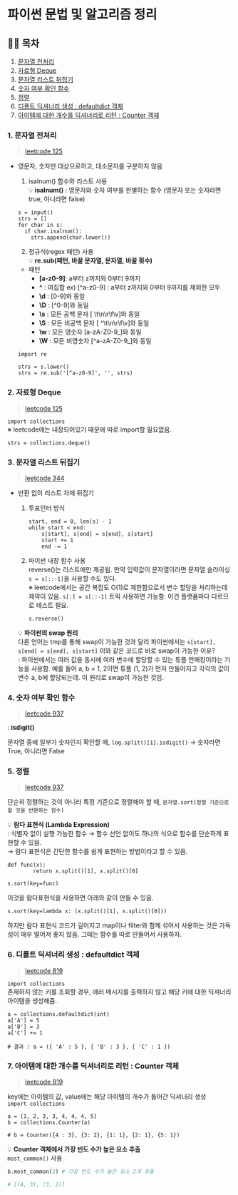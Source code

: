 # 파이썬 문법 및 알고리즘 정리
## 🐻‍❄️ 목차
1. [문자열 전처리 ](#1.-문자열-전처리)   
2. [자료형 Deque ](#2.-자료형-Deque)   
3. [문자열 리스트 뒤집기 ](#3.-문자열-리스트-뒤집기)
4. [숫자 여부 확인 함수 ](#4.-숫자-여부-확인-함수)
5. [정렬 ](#5.-정렬)
6. [디폴트 딕셔너리 생성 : defaultdict 객체 ](#6.-디폴트-딕셔너리-생성-defaultdict-객체)
7. [아이템에 대한 개수를 딕셔너리로 리턴 : Counter 객체 ](#7.-아이템에-대한-개수를-딕셔너리로-리턴-Counter-객체)

### 1. 문자열 전처리
> [leetcode 125](https://leetcode.com/problems/valid-palindrome/)
- 영문자, 숫자만 대상으로하고, 대소문자를 구분하지 않음
  1. isalnum() 함수와 리스트 사용   
   💡 **isalnum()**
   : 영문자와 숫자 여부를 판별하는 함수 (영문자 또는 숫자라면 true, 아니라면 false)
    ```
    s = input()
    strs = []
    for char in s:
      if char.isalnum():
        strs.append(char.lower())
    ```
        
  2. 정규식(regex 패턴) 사용   
   💡 **re.sub(패턴, 바꿀 문자열, 문자열, 바꿀 횟수)**   
   - 패턴
      - **[a-z0-9]**: a부터 z까지와 0부터 9까지
      - **^** : 여집합 ex) [^a-z0-9] : a부터 z까지와 0부터 9까지를 제외한 모두
      - **\d** : [0-9]와 동일
      - **\D** : [^0-9]와 동일
      - **\s** : 모든 공백 문자 [ \t\n\r\f\v]와 동일
      - **\S** : 모든 비공백 문자 [ ^\t\n\r\f\v]와 동일
      - **\w** : 모든 영숫자 [a-zA-Z0-9_]와 동일
      - **\W** : 모든 비영숫자 [^a-zA-Z0-9_]와 동일
    
    `import re`
    
    ```
    strs = s.lower()
    strs = re.sub('[^a-z0-9]', '', strs)
    ```

### 2. 자료형 Deque
> [leetcode 125](https://leetcode.com/problems/valid-palindrome/)      

`import collections`   
※ leetcode에는 내장되어있기 때문에 따로 import할 필요없음.   
```
strs = collections.deque()
```

### 3. 문자열 리스트 뒤집기
> [leetcode 344](https://leetcode.com/problems/reverse-string/)   

- 반환 없이 리스트 자체 뒤집기
  1. 투포인터 방식      
      ```
      start, end = 0, len(s) - 1
      while start < end:
          s[start], s[end] = s[end], s[start]
          start += 1
          end -= 1
      ```
      
  2. 파이썬 내장 함수 사용   
      reverse()는 리스트에만 제공됨. 만약 입력값이 문자열이라면 문자열 슬라이싱 `s = s[::-1]`을 사용할 수도 있다.   
      ※ leetcode에서는 공간 복잡도 O(1)로 제한함으로서 변수 할당을 처리하는데 제약이 있음. `s[:] = s[::-1]` 트릭 사용하면 가능함. 이건 플랫폼마다 다르므로 테스트 필요.   
      
      ```
      s.reverse()
      ```

    💡 **파이썬의 swap 원리**   
    다른 언어는 tmp를 통해 swap이 가능한 것과 달리 파이썬에서는 `s[start], s[end] = s[end], s[start]` 이와 같은 코드로 바로 swap이 가능한 이유?   
    : 파이썬에서는 여러 값을 동시에 여러 변수에 할당할 수 있는 튜플 언패킹이라는 기능을 사용함. 예를 들어 a, b = 1, 2이면 튜플 (1, 2)가 먼저 만들어지고 각각의 값이 변수 a, b에 할당되는데. 이 원리로 swap이 가능한 것임.   

### 4. 숫자 여부 확인 함수
> [leetcode 937](https://leetcode.com/problems/reorder-data-in-log-files/)   

: **isdigit()**   

문자열 중에 일부가 숫자인지 확인할 때, `log.split()[1].isdigit()` → 숫자라면 True, 아니라면 False

### 5. 정렬
> [leetcode 937](https://leetcode.com/problems/reorder-data-in-log-files/)   

단순히 정렬하는 것이 아니라 특정 기준으로 정렬해야 할 때, `문자열.sort(정렬 기준으로 할 것을 반환하는 함수)`   

💡 **람다 표현식 (Lambda Expression)**   
: 식별자 없이 실행 가능한 함수 → 함수 선언 없이도 하나의 식으로 함수를 단순하게 표현할 수 있음.   
→ 람다 표현식은 간단한 함수를 쉽게 표현하는 방법이라고 할 수 있음.   

```
def func(x):
        return x.split()[1], x.split()[0]

s.sort(key=func)
```

이것을 람다표현식을 사용하면 아래와 같이 만들 수 있음.   

```
s.sort(key=lambda x: (x.split()[1], x.split()[0]))
```

하지만 람다 표현식 코드가 길어지고 map이나 filter와 함께 섞어서 사용하는 것은 가독성이 매우 떨어져 좋지 않음. 그때는 함수를 따로 만들어서 사용하자.   

### 6. 디폴트 딕셔너리 생성 : defaultdict 객체   
> [leetcode 819](https://leetcode.com/problems/most-common-word/)   

`import collections`   
존재하지 않는 키를 조회할 경우, 에러 메시지를 출력하지 않고 해당 키에 대한 딕셔너리 아이템을 생성해줌.   
```
a = collections.defaultdict(int)
a['A'] = 5
a['B'] = 3
a['C'] += 1

# 결과 : a = ({ 'A' : 5 }, { 'B' : 3 }, { 'C' : 1 })
```

### 7. 아이템에 대한 개수를 딕셔너리로 리턴 : Counter 객체
> [leetcode 819](https://leetcode.com/problems/most-common-word/)    

key에는 아이템의 값, value에는 해당 아이템의 개수가 들어간 딕셔너리 생성    
`import collections`   
```
a = [1, 2, 3, 3, 4, 4, 4, 5]
b = collections.Counter(a)

# b = Counter({4 : 3}, {3: 2}, {1: 1}, {2: 1}, {5: 1})
```

💡 **Counter 객체에서 가장 빈도 수가 높은 요소 추출**   
`most_common()` 사용   

```python
b.most_common(2) # 가장 빈도 수가 높은 요소 2개 추출

# [(4, 3), (3, 2)]
```
